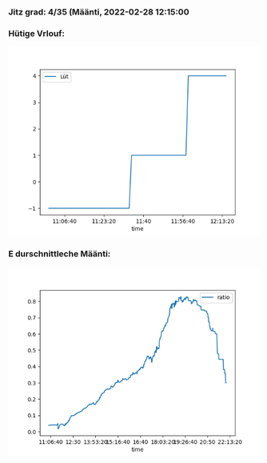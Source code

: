 ### Jitz grad: 4/35 (Määnti, 2022-02-28 12:15:00

### Hütige Vrlouf:
![Graph](Today.png)

### E durschnittleche Määnti:
![Graph](Määnti.png)